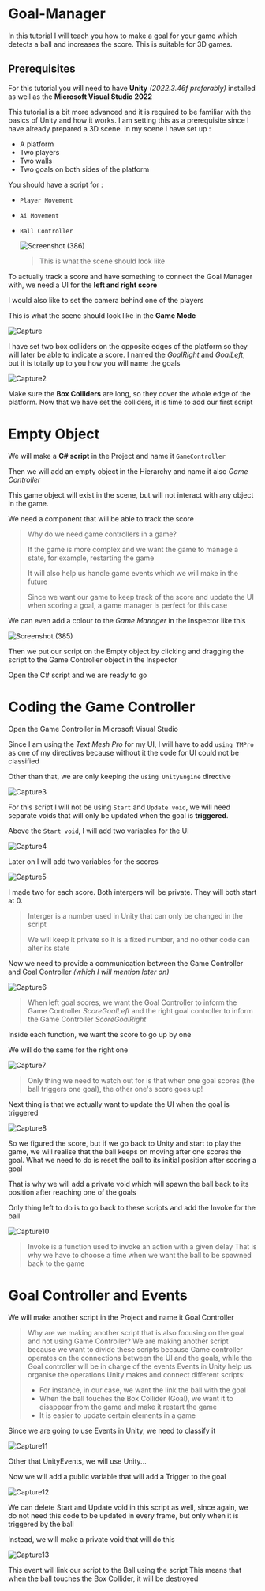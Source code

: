 # Goal-Manager

In this tutorial I will teach you how to make a goal for your game which detects a ball and increases the score. This is suitable for 3D games.

## Prerequisites 

For this tutorial you will need to have **Unity** *(2022.3.46f preferably)* installed as well as the **Microsoft Visual Studio 2022**

This tutorial is a bit more advanced and it is required to be familiar with the basics of Unity and how it works.
I am setting this as a prerequisite since I have already prepared a 3D scene.
In my scene I have set up :
- A platform
- Two players
- Two walls
- Two goals on both sides of the platform



You should have a script for :
- `Player Movement`
- `Ai Movement`
- `Ball Controller`

  ![Screenshot (386)](https://github.com/user-attachments/assets/cf026ac7-6cea-4955-ae94-fc5c8cb3655c)
  > This is what the scene should look like



To actually track a score and have something to connect the Goal Manager with, we need a UI for the **left and right score**

I would also like to set the camera behind one of the players

This is what the scene should look like in the **Game Mode**

![Capture](https://github.com/user-attachments/assets/f272a9cb-fce0-42a7-accb-7085f6a3aec0)

I have set two box colliders on the opposite edges of the platform so they will later be able to indicate a score.
I named the *GoalRight* and *GoalLeft*, but it is totally up to you how you will name the goals

![Capture2](https://github.com/user-attachments/assets/1cfb62e8-1e33-4d42-ad2c-89d9878b12c4)


Make sure the **Box Colliders** are long, so they cover the whole edge of the platform.
Now that we have set the colliders, it is time to add our first script


# Empty Object

We will make a **C# script** in the Project and name it `GameController`

Then we will add an empty object in the Hierarchy and name it also *Game Controller*

This game object will exist in the scene, but will not interact with any object in the game.

We need a component that will be able to track the score
> Why do we need game controllers in a game?
>
> If the game is more complex and we want the game to manage a state, for example, restarting the game
>
> It will also help us handle game events which we will make in the future
>
> Since we want our game to keep track of the score and update the UI when scoring a goal, a game manager is perfect for this case

We can even add a colour to the *Game Manager* in the Inspector like this 

![Screenshot (385)](https://github.com/user-attachments/assets/44182145-f4d8-41b8-ab99-9c88be0d8f5e)

Then we put our script on the Empty object by clicking and dragging the script to the Game Controller object in the Inspector

Open the C# script and we are ready to go

# Coding the Game Controller

Open the Game Controller in Microsoft Visual Studio

Since I am using the *Text Mesh Pro* for my UI, I will have to add `using TMPro` as one of my directives because without it the code for UI could not be classified

Other than that, we are only keeping the `using UnityEngine` directive

![Capture3](https://github.com/user-attachments/assets/2c920588-8fec-4b52-886a-e33936a80b89)

For this script I will not be using `Start` and `Update void`, we will need separate voids that will only be updated when the goal is **triggered**.

Above the `Start void`, I will add two variables for the UI

![Capture4](https://github.com/user-attachments/assets/aae7c94a-de41-44c9-a7cf-3c90e339b70b)

Later on I will add two variables for the scores

![Capture5](https://github.com/user-attachments/assets/372f0819-b36d-4cee-bbf5-62668f014283)

I made two for each score. Both intergers will be private. They will both start at 0. 

> Interger is a number used in Unity that can only be changed in the script
> 
> We will keep it private so it is a fixed number, and no other code can alter its state

Now we need to provide a communication between the Game Controller and Goal Controller *(which I will mention later on)*

![Capture6](https://github.com/user-attachments/assets/8ca7265e-c3b5-42bb-8ce5-d15ad9e2b78d)


> When left goal scores, we want the Goal Controller to inform the Game Controller *ScoreGoalLeft* and the right goal controller to inform the Game Controller *ScoreGoalRight*

Inside each function, we want the score to go up by one

We will do the same for the right one

![Capture7](https://github.com/user-attachments/assets/425ddd6f-b8f4-4e9a-b490-330131ece6a6)

> Only thing we need to watch out for is that when one goal scores (the ball triggers one goal), the other one's score goes up!

Next thing is that we actually want to update the UI when the goal is triggered

![Capture8](https://github.com/user-attachments/assets/c40a999f-3322-407e-971c-1d3236e99e83)


So we figured the score, but if we go back to Unity and start to play the game, we will realise that the ball keeps on moving after one scores the goal. 
What we need to do is reset the ball to its initial position after scoring a goal

That is why we will add a private void which will spawn the ball back to its position after reaching one of the goals

Only thing left to do is to go back to these scripts and add the Invoke for the ball

![Capture10](https://github.com/user-attachments/assets/de9750a8-9949-492e-966a-0241cf61d16d)

> Invoke is a function used to invoke an action with a given delay
> That is why we have to choose a time when we want the ball to be spawned back to the game

# Goal Controller and Events

We will make another script in the Project and name it Goal Controller

> Why are we making another script that is also focusing on the goal and not using Game Controller?
> We are making another script because we want to divide these scripts because Game controller operates on the connections between the UI and the goals, while the Goal controller will be in charge of the events
> Events in Unity help us organise the operations Unity makes and connect different scripts:
> - For instance, in our case, we want the link  the ball with the goal
> - When the ball touches the Box Collider (Goal), we want it to disappear from the game and make it restart the game
> - It is easier to update certain elements in a game

Since we are going to use Events in Unity, we need to classify it

![Capture11](https://github.com/user-attachments/assets/d5076c1c-db44-439c-a5b0-92cacdcc347a)

Other that UnityEvents, we will use Unity...

Now we will add a public variable that will add a Trigger to the goal

![Capture12](https://github.com/user-attachments/assets/10357c92-726a-465a-a75e-29b3531627a0)

We can delete Start and Update void in this script as well, since again, we do not need this code to be updated in every frame, but only when it is triggered by the ball

Instead, we will make a private void that will do this

![Capture13](https://github.com/user-attachments/assets/33eb7d1f-8522-4983-94fd-ad3355d1cede)

This event will link our script to the Ball using the script
This means that when the ball touches the Box Collider, it will be destroyed

